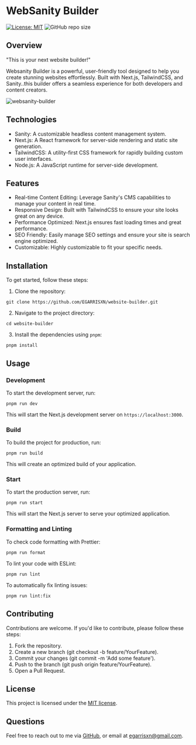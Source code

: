 # WebSanity Builder

[![License: MIT](https://img.shields.io/badge/License-MIT-yellow.svg)](https://opensource.org/licenses/MIT) ![GitHub repo size](https://img.shields.io/github/repo-size/egarrisxn/website-builder)

## Overview

"This is your next website builder!"

Websanity Builder is a powerful, user-friendly tool designed to help you create stunning websites effortlessly. Built with Next.js, TailwindCSS, and Sanity..this builder offers a seamless experience for both developers and content creators.

![websanity-builder](https://github.com/egarrisxn/website-builder/assets/126130230/84e5a962-5155-4f40-adc2-ee0e910d363d)

## Technologies

- Sanity: A customizable headless content management system.
- Next.js: A React framework for server-side rendering and static site generation.
- TailwindCSS: A utility-first CSS framework for rapidly building custom user interfaces.
- Node.js: A JavaScript runtime for server-side development.

## Features

- Real-time Content Editing: Leverage Sanity's CMS capabilities to manage your content in real time.
- Responsive Design: Built with TailwindCSS to ensure your site looks great on any device.
- Performance Optimized: Next.js ensures fast loading times and great performance.
- SEO Friendly: Easily manage SEO settings and ensure your site is search engine optimized.
- Customizable: Highly customizable to fit your specific needs.

## Installation

To get started, follow these steps:

1. Clone the repository:

```
git clone https://github.com/EGARRISXN/website-builder.git
```

2. Navigate to the project directory:

```
cd website-builder
```

3. Install the dependencies using `pnpm`:

```
pnpm install
```

## Usage

### Development

To start the development server, run:

```
pnpm run dev
```

This will start the Next.js development server on `https://localhost:3000`.

### Build

To build the project for production, run:

```
pnpm run build
```

This will create an optimized build of your application.

### Start

To start the production server, run:

```
pnpm run start
```

This will start the Next.js server to serve your optimized application.

### Formatting and Linting

To check code formatting with Prettier:

```
pnpm run format
```

To lint your code with ESLint:

```
pnpm run lint
```

To automatically fix linting issues:

```
pnpm run lint:fix
```

## Contributing

Contributions are welcome. If you'd like to contribute, please follow these steps:

1. Fork the repository.
2. Create a new branch (git checkout -b feature/YourFeature).
3. Commit your changes (git commit -m 'Add some feature').
4. Push to the branch (git push origin feature/YourFeature).
5. Open a Pull Request.

## License

This project is licensed under the [MIT license](https://opensource.org/licenses/MIT).

## Questions

Feel free to reach out to me via [GitHub](https://github.com/EGARRISXN), or email at egarrisxn@gmail.com.
